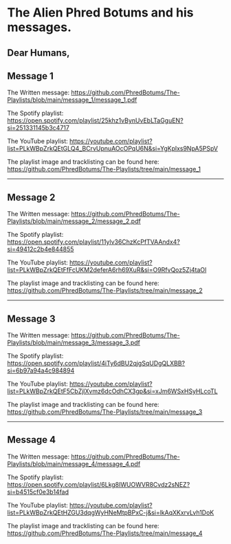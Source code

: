 # The Alien Phred Botums and his messages.

## Dear Humans,

## Message 1

The Written message: https://github.com/PhredBotums/The-Playlists/blob/main/message_1/message_1.pdf

The Spotify playlist: https://open.spotify.com/playlist/25khz1vBynUvEbLTaGguEN?si=251331145b3c4717

The YouTube playlist: https://youtube.com/playlist?list=PLkWBpZrkQEtGLQ4_BCrvUpnuAOcOPqU6N&si=YgKplxs9NpA5PSpV

The playlist image and tracklisting can be found here: https://github.com/PhredBotums/The-Playlists/tree/main/message_1

***********************************************************************************************************************

## Message 2

The Written message: https://github.com/PhredBotums/The-Playlists/blob/main/message_2/message_2.pdf

The Spotify playlist: https://open.spotify.com/playlist/11ylv36ChzKcPfTVAAndx4?si=49412c2b4e844855

The YouTube playlist: https://youtube.com/playlist?list=PLkWBpZrkQEtFfFcUKM2deferA6rh69XuR&si=O9RfvQoz5Zj4taOl

The playlist image and tracklisting can be found here: https://github.com/PhredBotums/The-Playlists/tree/main/message_2

***********************************************************************************************************************

## Message 3

The Written message: https://github.com/PhredBotums/The-Playlists/blob/main/message_3/message_3.pdf

The Spotify playlist: https://open.spotify.com/playlist/4iTy6dBU2qjgSqUDgQLXBB?si=6b97a94a4c984894

The YouTube playlist: https://youtube.com/playlist?list=PLkWBpZrkQEtF5CbZjlXvmz6dcOdhCX3gp&si=xJm6WSxHSyHLcoTL

The playlist image and tracklisting can be found here: https://github.com/PhredBotums/The-Playlists/tree/main/message_3

***********************************************************************************************************************

## Message 4

The Written message: https://github.com/PhredBotums/The-Playlists/blob/main/message_4/message_4.pdf

The Spotify playlist: https://open.spotify.com/playlist/6Lkg8IWUOWVR8Cvdz2sNEZ?si=b4515cf0e3b14fad

The YouTube playlist: https://youtube.com/playlist?list=PLkWBpZrkQEtHZGU3dqgWyHNeMtpBPxC-j&si=lkAqXKxrvLvh1DoK

The playlist image and tracklisting can be found here: https://github.com/PhredBotums/The-Playlists/tree/main/message_4
